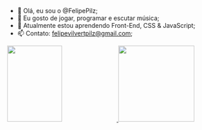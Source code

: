- 👋 Olá, eu sou o @FelipePilz;
- 👀 Eu gosto de jogar, programar e escutar música;
- 🌱 Atualmente estou aprendendo Front-End, CSS & JavaScript;
- 📫 Contato: felipevilvertpilz@gmail.com;

 <div>
  <a href="https://github.com/felipepilz"/>
  <img height="175em" width="50%" src="https://github-readme-stats.vercel.app/api?username=felipepilz&show_icons=true&theme=dark&include_all_commits=true&count_private=true"/>
  <img height="175em" src="https://github-readme-stats.vercel.app/api/top-langs/?username=felipepilz&layout=compact&langs_count=7&theme=dark"/>
</div>
